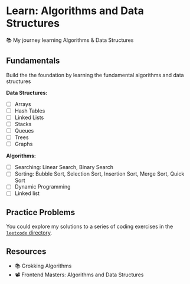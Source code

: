 # Learn: Algorithms and Data Structures

📚 My journey learning Algorithms &amp; Data Structures

## Fundamentals

Build the the foundation by learning the fundamental algorithms and data structures

**Data Structures:**

- [ ] Arrays
- [ ] Hash Tables
- [ ] Linked Lists
- [ ] Stacks
- [ ] Queues
- [ ] Trees
- [ ] Graphs

**Algorithms:**

- [ ] Searching: Linear Search, Binary Search
- [ ] Sorting: Bubble Sort, Selection Sort, Insertion Sort, Merge Sort, Quick Sort
- [ ] Dynamic Programming
- [ ] Linked list

## Practice Problems

You could explore my solutions to a series of coding exercises in the [`leetcode` directory](./leetcode/).

## Resources

- 📚 Grokking Algorithms
- 📽️ Frontend Masters: Algorithms and Data Structures
